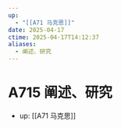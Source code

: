 ```yaml
---
up:
  - "[[A71 马克思]]"
date: 2025-04-17
ctime: 2025-04-17T14:12:37
aliases:
  - 阐述、研究
---
```


# A715 阐述、研究

- up: [[A71 马克思]]
